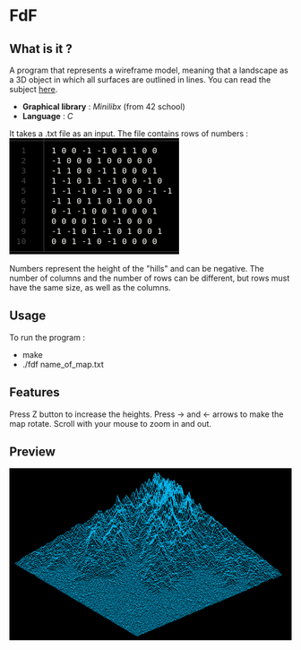 <h1>FdF</h1>

<h2>What is it ? </h2>

A program that represents a wireframe model, meaning that a landscape as a 3D object in which all surfaces are outlined in lines. You can read the subject [here](00_Projects/03_Graphic/fdf.pdf).

* **Graphical library** : *Minilibx* (from 42 school)
* **Language** : *C*

It takes a .txt file as an input. The file contains rows of numbers : <br>
 <img src="File_format.png" alt="File_format" class="center"> 

Numbers represent the height of the "hills" and can be negative. 
The number of columns and the number of rows can be different, but rows must have the same size, as well as the columns.

<h2>Usage</h2>

To run the program :
* make
* ./fdf name_of_map.txt

<h2>Features</h2>
Press Z button to increase the heights.
Press -> and <- arrows to make the map rotate.
Scroll with your mouse to zoom in and out.

<h2>Preview</h2>

<img src="Mountain_map.png" alt="Mountain_map" class="center">




